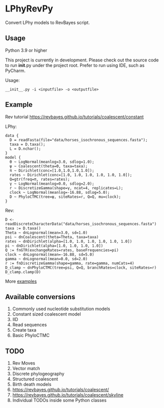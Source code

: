 # LPhyRevPy
Convert LPhy models to RevBayes script.

## Usage

Python 3.9 or higher

This project is currently in development. 
Please check out the source code to run __init__.py under the project root.
Prefer to run using IDE, such as PyCharm.

Usage:
```antlrv4
__init__.py -i <inputfile> -o <outputfile>
```

## Example

Rev tutorial https://revbayes.github.io/tutorials/coalescent/constant

LPhy:

```
data {
  D = readFasta(file="data/horses_isochronous_sequences.fasta");
  taxa = D.taxa();
  L = D.nchar();
}
model {
  Θ ~ LogNormal(meanlog=3.0, sdlog=1.0);
  ψ ~ Coalescent(theta=Θ, taxa=taxa);
  π ~ Dirichlet(conc=[1.0,1.0,1.0,1.0]);
  rates ~ Dirichlet(conc=[1.0, 1.0, 1.0, 1.0, 1.0, 1.0]);
  Q=gtr(freq=π, rates=rates);
  γ ~ LogNormal(meanlog=0.0, sdlog=2.0);
  r ~ DiscretizeGamma(shape=γ, ncat=4, replicates=L);
  clock ~ LogNormal(meanlog=-16.88, sdlog=5.0);
  D ~ PhyloCTMC(tree=ψ, siteRates=r, Q=Q, mu=clock);
}
```

Rev:

```
D <- readDiscreteCharacterData("data/horses_isochronous_sequences.fasta")
taxa := D.taxa()
Theta ~ dnLognormal(mean=3.0, sd=1.0)
psi ~ dnCoalescent(theta=Theta, taxa=taxa)
rates ~ dnDirichlet(alpha=[1.0, 1.0, 1.0, 1.0, 1.0, 1.0])
pi ~ dnDirichlet(alpha=[1.0, 1.0, 1.0, 1.0])
Q := fnGTR(exchangeRates=rates, baseFrequencies=pi)
clock ~ dnLognormal(mean=-16.88, sd=5.0)
gamma ~ dnLognormal(mean=0.0, sd=2.0)
r := fnDiscretizeGamma(shape=gamma, rate=gamma, numCats=4)
D_clamp ~ dnPhyloCTMC(tree=psi, Q=Q, branchRates=clock, siteRates=r)
D_clamp.clamp(D)
```

More [examples](./examples)

## Available conversions

1. Commonly used nucleotide substitution models
2. Constant sized coalescent model
3. IID
4. Read sequences
5. Create taxa
6. Basic PhyloCTMC

## TODO

1. Rev Moves
2. Vector match
3. Discrete phylogeography
4. Structured coalescent
5. Birth death models
6. https://revbayes.github.io/tutorials/coalescent/
7. https://revbayes.github.io/tutorials/coalescent/skyline
8. Individual TODOs inside some Python classes

